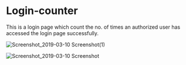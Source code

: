 # Login-counter
This is a login page which count the no. of times an authorized user has accessed the login page successfully.


![Screenshot_2019-03-10 Screenshot(1)](https://user-images.githubusercontent.com/39726093/54082462-54b8b280-433c-11e9-97c7-0e9aeb3f7913.png)



![Screenshot_2019-03-10 Screenshot](https://user-images.githubusercontent.com/39726093/54082457-30f56c80-433c-11e9-883a-66461d0cb83b.png)

